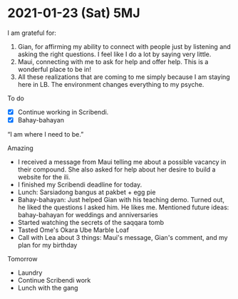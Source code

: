 # 2021-01-23 (Sat) 5MJ

I am grateful for:

1. Gian, for affirming my ability to connect with people just by listening and asking the right questions. I feel like I do a lot by saying very little.
2. Maui, connecting with me to ask for help and offer help. This is a wonderful place to be in!
3. All these realizations that are coming to me simply because I am staying here in LB. The environment changes everything to my psyche.

To do

- [x] Continue working in Scribendi.
- [x] Bahay-bahayan

“I am where I need to be.”

Amazing

- I received a message from Maui telling me about a possible vacancy in their compound. She also asked for help about her desire to build a website for the ili.
- I finished my Scribendi deadline for today.
- Lunch: Sarsiadong bangus at pakbet + egg pie
- Bahay-bahayan: Just helped Gian with his teaching demo. Turned out, he liked the questions I asked him. He likes me. Mentioned future ideas: bahay-bahayan for weddings and anniversaries
- Started watching the secrets of the saqqara tomb
- Tasted Ome's Okara Ube Marble Loaf
- Call with Lea about 3 things: Maui's message, Gian's comment, and my plan for my birthday

Tomorrow

- Laundry
- Continue Scribendi work
- Lunch with the gang

